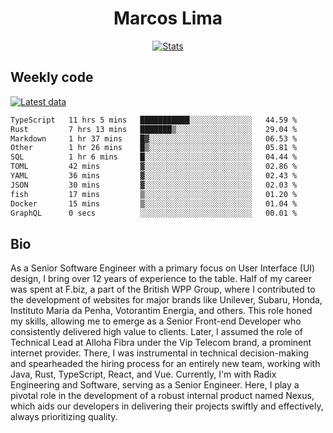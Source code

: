 <div align="center">
  <h1>Marcos Lima</h1>
  
  <a href="https://skvggor.dev">
    <img src="https://github.com/skvggor/skvggor/assets/958723/3c85f137-8d74-4cc8-a2b1-877784f3e44d" alt="Stats" />
  </a>
</div>

## Weekly code

[![Latest data](https://github.com/skvggor/skvggor/actions/workflows/main.yml/badge.svg)](https://github.com/skvggor/skvggor/actions/workflows/main.yml)

<!--START_SECTION:waka-->

```txt
TypeScript   11 hrs 5 mins   ███████████░░░░░░░░░░░░░░   44.59 %
Rust         7 hrs 13 mins   ███████▒░░░░░░░░░░░░░░░░░   29.04 %
Markdown     1 hr 37 mins    █▓░░░░░░░░░░░░░░░░░░░░░░░   06.53 %
Other        1 hr 26 mins    █▒░░░░░░░░░░░░░░░░░░░░░░░   05.81 %
SQL          1 hr 6 mins     █░░░░░░░░░░░░░░░░░░░░░░░░   04.44 %
TOML         42 mins         ▓░░░░░░░░░░░░░░░░░░░░░░░░   02.86 %
YAML         36 mins         ▓░░░░░░░░░░░░░░░░░░░░░░░░   02.43 %
JSON         30 mins         ▓░░░░░░░░░░░░░░░░░░░░░░░░   02.03 %
fish         17 mins         ▒░░░░░░░░░░░░░░░░░░░░░░░░   01.20 %
Docker       15 mins         ▒░░░░░░░░░░░░░░░░░░░░░░░░   01.04 %
GraphQL      0 secs          ░░░░░░░░░░░░░░░░░░░░░░░░░   00.01 %
```

<!--END_SECTION:waka-->

## Bio

<p>As a Senior Software Engineer with a primary focus on User Interface (UI) design, I bring over 12 years of experience to the table. Half of my career was spent at F.biz, a part of the British WPP Group, where I contributed to the development of websites for major brands like Unilever, Subaru, Honda, Instituto Maria da Penha, Votorantim Energia, and others. This role honed my skills, allowing me to emerge as a Senior Front-end Developer who consistently delivered high value to clients. Later, I assumed the role of Technical Lead at Alloha Fibra under the Vip Telecom brand, a prominent internet provider. There, I was instrumental in technical decision-making and spearheaded the hiring process for an entirely new team, working with Java, Rust, TypeScript, React, and Vue. Currently, I'm with Radix Engineering and Software, serving as a Senior Engineer. Here, I play a pivotal role in the development of a robust internal product named Nexus, which aids our developers in delivering their projects swiftly and effectively, always prioritizing quality.</p>

<!-- </details> -->

<!-- <div align="center">
  <h2>🤖 Recent Code Activity</h2>
  <img width="500" src="https://github-readme-stats.vercel.app/api/wakatime?username=skvggor&hide_title=true&layout=compact&theme=transparent" alt="Wakatime Stats" />
</div>

<br>

<div align="center">
  <h2>📈 GitHub Stats</h2>
  <img width="500" src="https://github-readme-stats.vercel.app/api?username=skvggor&show_icons=true&theme=transparent&hide_title=true&count_private=true" alt="GitHub Stats" />
</div>
 -->
